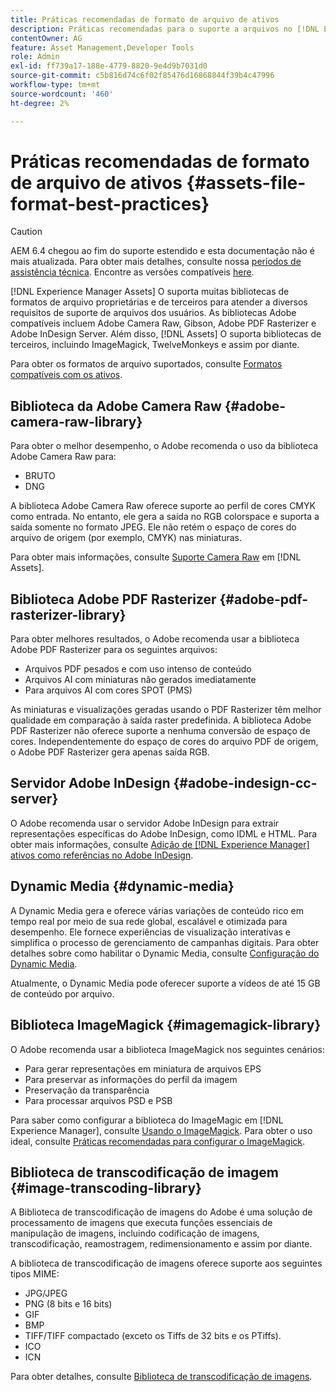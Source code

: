 ```yaml
---
title: Práticas recomendadas de formato de arquivo de ativos
description: Práticas recomendadas para o suporte a arquivos no [!DNL Experience Manager] Ativos.
contentOwner: AG
feature: Asset Management,Developer Tools
role: Admin
exl-id: ff739a17-188e-4779-8820-9e4d9b7031d0
source-git-commit: c5b816d74c6f02f85476d16868844f39b4c47996
workflow-type: tm+mt
source-wordcount: '460'
ht-degree: 2%

---
```


# Práticas recomendadas de formato de arquivo de ativos {#assets-file-format-best-practices}

>[!CAUTION]
>
>AEM 6.4 chegou ao fim do suporte estendido e esta documentação não é mais atualizada. Para obter mais detalhes, consulte nossa [períodos de assistência técnica](https://helpx.adobe.com/br/support/programs/eol-matrix.html). Encontre as versões compatíveis [here](https://experienceleague.adobe.com/docs/).

[!DNL Experience Manager Assets] O suporta muitas bibliotecas de formatos de arquivo proprietárias e de terceiros para atender a diversos requisitos de suporte de arquivos dos usuários. As bibliotecas Adobe compatíveis incluem Adobe Camera Raw, Gibson, Adobe PDF Rasterizer e Adobe InDesign Server. Além disso, [!DNL Assets] O suporta bibliotecas de terceiros, incluindo ImageMagick, TwelveMonkeys e assim por diante.

Para obter os formatos de arquivo suportados, consulte [Formatos compatíveis com os ativos](assets-formats.md).

## Biblioteca da Adobe Camera Raw {#adobe-camera-raw-library}

Para obter o melhor desempenho, o Adobe recomenda o uso da biblioteca Adobe Camera Raw para:

* BRUTO
* DNG

A biblioteca Adobe Camera Raw oferece suporte ao perfil de cores CMYK como entrada. No entanto, ele gera a saída no RGB colorspace e suporta a saída somente no formato JPEG. Ele não retém o espaço de cores do arquivo de origem (por exemplo, CMYK) nas miniaturas.

Para obter mais informações, consulte [Suporte Camera Raw](camera-raw.md) em [!DNL Assets].

## Biblioteca Adobe PDF Rasterizer {#adobe-pdf-rasterizer-library}

Para obter melhores resultados, o Adobe recomenda usar a biblioteca Adobe PDF Rasterizer para os seguintes arquivos:

* Arquivos PDF pesados e com uso intenso de conteúdo
* Arquivos AI com miniaturas não gerados imediatamente
* Para arquivos AI com cores SPOT (PMS)

As miniaturas e visualizações geradas usando o PDF Rasterizer têm melhor qualidade em comparação à saída raster predefinida. A biblioteca Adobe PDF Rasterizer não oferece suporte a nenhuma conversão de espaço de cores. Independentemente do espaço de cores do arquivo PDF de origem, o Adobe PDF Rasterizer gera apenas saída RGB.

## Servidor Adobe InDesign {#adobe-indesign-cc-server}

O Adobe recomenda usar o servidor Adobe InDesign para extrair representações específicas do Adobe InDesign, como IDML e HTML. Para obter mais informações, consulte [Adição de [!DNL Experience Manager] ativos como referências no Adobe InDesign](managing-linked-subassets.md#add-aem-assets-as-references-in-adobe-indesign).

## Dynamic Media  {#dynamic-media}

A Dynamic Media gera e oferece várias variações de conteúdo rico em tempo real por meio de sua rede global, escalável e otimizada para desempenho. Ele fornece experiências de visualização interativas e simplifica o processo de gerenciamento de campanhas digitais. Para obter detalhes sobre como habilitar o Dynamic Media, consulte [Configuração do Dynamic Media](config-dynamic.md).

Atualmente, o Dynamic Media pode oferecer suporte a vídeos de até 15 GB de conteúdo por arquivo.

## Biblioteca ImageMagick {#imagemagick-library}

O Adobe recomenda usar a biblioteca ImageMagick nos seguintes cenários:

* Para gerar representações em miniatura de arquivos EPS
* Para preservar as informações do perfil da imagem
* Preservação da transparência
* Para processar arquivos PSD e PSB

Para saber como configurar a biblioteca do ImageMagic em [!DNL Experience Manager], consulte [Usando o ImageMagick](media-handlers.md#an-example-using-imagemagick). Para obter o uso ideal, consulte [Práticas recomendadas para configurar o ImageMagick](best-practices-for-imagemagick.md).

## Biblioteca de transcodificação de imagem {#image-transcoding-library}

A Biblioteca de transcodificação de imagens do Adobe é uma solução de processamento de imagens que executa funções essenciais de manipulação de imagens, incluindo codificação de imagens, transcodificação, reamostragem, redimensionamento e assim por diante.

A biblioteca de transcodificação de imagens oferece suporte aos seguintes tipos MIME:

* JPG/JPEG
* PNG (8 bits e 16 bits)
* GIF
* BMP
* TIFF/TIFF compactado (exceto os Tiffs de 32 bits e os PTiffs).
* ICO
* ICN

Para obter detalhes, consulte [Biblioteca de transcodificação de imagens](imaging-transcoding-library.md).
